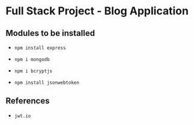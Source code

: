 # Full Stack Project - Blog Application

## Modules to be installed

*     npm install express
*     npm i mongodb
*     npm i bcryptjs
*     npm install jsonwebtoken

## References

* `jwt.io`
